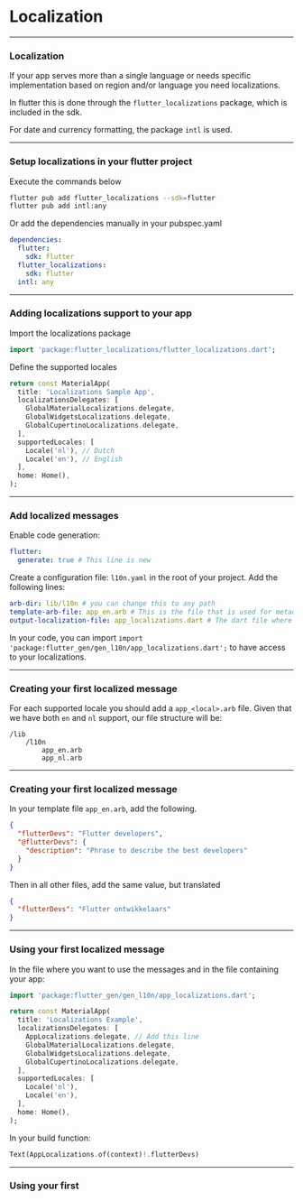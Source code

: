 # Localization

---
### Localization
If your app serves more than a single language or needs specific implementation based on region and/or language you need localizations.

In flutter this is done through the `flutter_localizations` package, which is included in the sdk.

For date and currency formatting, the package `intl` is used.

---
### Setup localizations in your flutter project

Execute the commands below

```sh
flutter pub add flutter_localizations --sdk=flutter
flutter pub add intl:any
```

Or add the dependencies manually in your pubspec.yaml

```yaml
dependencies:
  flutter:
    sdk: flutter
  flutter_localizations:
    sdk: flutter
  intl: any
```

---
### Adding localizations support to your app

Import the localizations package

```dart
import 'package:flutter_localizations/flutter_localizations.dart';
```

Define the supported locales

```dart
return const MaterialApp(
  title: 'Localizations Sample App',
  localizationsDelegates: [
    GlobalMaterialLocalizations.delegate,
    GlobalWidgetsLocalizations.delegate,
    GlobalCupertinoLocalizations.delegate,
  ],
  supportedLocales: [
    Locale('nl'), // Dutch
    Locale('en'), // English
  ],
  home: Home(),
);
```

---
### Add localized messages

Enable code generation:
```yaml
flutter:
  generate: true # This line is new
```

Create a configuration file: `l10n.yaml` in the root of your project.
Add the following lines:
```yaml
arb-dir: lib/l10n # you can change this to any path
template-arb-file: app_en.arb # This is the file that is used for metadata
output-localization-file: app_localizations.dart # The dart file where the localizations can be found.
```

In your code, you can import `import 'package:flutter_gen/gen_l10n/app_localizations.dart';` to have access to your localizations.

---
### Creating your first localized message

For each supported locale you should add a `app_<local>.arb` file.
Given that we have both `en` and `nl` support, our file structure will be:

```
/lib
    /l10n
        app_en.arb
        app_nl.arb
```

---
### Creating your first localized message

In your template file `app_en.arb`, add the following.
```json
{
  "flutterDevs": "Flutter developers",
  "@flutterDevs": {
    "description": "Phrase to describe the best developers"
  }
}
```

Then in all other files, add the same value, but translated
```json
{
  "flutterDevs": "Flutter ontwikkelaars"
}
```

---
### Using your first localized message

In the file where you want to use the messages and in the file containing your app:

```dart
import 'package:flutter_gen/gen_l10n/app_localizations.dart';
```

```dart
return const MaterialApp(
  title: 'Localizations Example',
  localizationsDelegates: [
    AppLocalizations.delegate, // Add this line
    GlobalMaterialLocalizations.delegate,
    GlobalWidgetsLocalizations.delegate,
    GlobalCupertinoLocalizations.delegate,
  ],
  supportedLocales: [
    Locale('nl'),
    Locale('en'),
  ],
  home: Home(),
);
```

In your build function:
```dart
Text(AppLocalizations.of(context)!.flutterDevs)
```

---
### Using your first